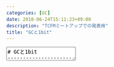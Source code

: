 ```yaml
---
categories: [GC]
date: 2018-06-24T15:11:23+09:00
description: "TCFMミートアップでの発表用"
title: "GCと1bit"
---
```

<textarea data-markdown
    data-separator="\n===\n"
    data-vertical="\n---\n"
    data-notes="^Note:">
# GCと1bit
----------------------
[TCFMミートアップ](https://techplay.jp/event/680870)

<!-- .slide: class="center" -->
===
# About Me
---------
![κeenのアイコン](/images/kappa.png) <!-- .element: style="position:absolute;right:0;z-index:-1" width="20%" -->

 * κeen
 * [@blackenedgold](https://twitter.com/blackenedgold)
 * Github: [KeenS](https://github.com/KeenS)
 * [Idein Inc.](https://idein.jp/)のエンジニア
 * Lisp, ML, Rust, Shell Scriptあたりを書きます
 * 言語処理系が好き

===

# GCと(メタ)情報
--------------

* レジスタ/スタック上の値のpointer or not
* Mark and Sweepのマーク
* ヒープ上オブジェクトの「どこにポインタがいるか」

これらを節約する話

===

# レジスタ中のポインタ
-------------

* レジスタ上の値がポインタか数値か
  + GCのrootsetなので判断が必要
  + 1bitの情報量が必要
* 多くはLSBをタグに使う
  + ポインタは0
    + 4バイトアラインメントされてると自然にそうなる
  + 数値は1にする
    - 数値が31bit/63bitになる
    - タグを外して計算して戻すので遅い
* bit stealしない方法は？

===
## レジスタ分別
---------------

* レジスタを半分に分ける
  + 片方はポインタ用
  + もう片方は値用
* 物理的に1bit取らなくても1bitの情報量が確保できる
* ただしレジスタが多いアーキじゃないと死ぬ


===
# Mark Bit
----------

* マーク済みかどうかのメタデータ
  + 1bitの情報量
* 素朴にはセルのメタデータに1byte確保

```
+---+-------+---+-------+--
| 0 |  ...  | 1 |  ...  |
+---+-------+---+-------+--
+---+-------+---+-------+--
| 1 |  ...  | 0 |  ...  |
+---+-------+---+-------+--
```

* 1bitに1byte？
* 1byteって中途半端では？
  + 4byteアラインメントすると3byteのpadが入るのでは

===
## BitMap
---------

* MarkBitだけを集めて効率化


```
+------+-------+-------+--
| 0110 |  ...  |  ...  |
+------+-------+-------+--
+-------+-------+--
|  ...  |  ...  |
+-------+-------+--
```

* 省スベース
* キャッシュ効率がいい
* bit演算で扱える
* allocatedフラグも同じ仕組みで出来る

===
## BitMap
---------

* どうやってオブジェクトからマークを探す？
* ページを $2^n$ バイトアラインメント
* オブジェクトアドレスの下位 $n$ bitをクリア
* いつでもページの先頭に飛べる

```
0xab00         0xab08
+------+-------+-------+--
| 0110 |  ...  |  ...  |
+------+-------+-------+--
+-------+-------+--
|  ...  |  ...  |
+-------+-------+--
```

===
# オブジェクト中のポインタ<!-- .element: style="font-size: calc(var(--title-font-size) * 0.8)"-->
-----------------------

* オブジェクトをマークするときにどこにポインタがあるか？

```standard-ml
type t = {a: string, b: int, c: int list}
```

↓

```
+--------+
| 20byte |
+--------+
```

===
## Type Id
----------

* Typeデータをランタイムにも持っておき、メタデータにIDを付ける

```
{1 = {a: string, b: int, c: int list}}

+------+--------+------+--------+--
| id=1 | 20byte | id=1 | 20byte |
+------+--------+------+--------+--
```

* 素直
* 動的型付言語やオブジェクト指向言語なら自然
* リフレクションに使える
* GCにしたら少し遠回り

===
## Big Bag of Pages
-------------------


* ヒープページ全体で1つの型のみを扱う

```
{1 = {a: string, b: int, c: int list}}

+------+--------+--------+--
| id=1 | 20byte | 20byte |
+------+--------+--------+--
```

* ページが無駄になるかも？
* アロケーションが遅いかも？

===
## 双方向レイアウト
-------------

* オブジェクトのフィールドをポインタと値に分ける
* ポインタをオブジェクトポインタの前、値を後に置く
  + 物理で1bit使わなくても情報を持てる

```
        +-- ptr
        v
+-------+---+
| a | c | b |
+---+---+---+
```

===

# まとめ
--------

* 情報の持ち方は色々あるよ
* ランタイムの表現も工夫が色々あるよ
* ランタイムとデータ表現面白いよ


</textarea>
